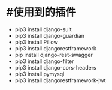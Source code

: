#**使用到的插件**
=====================
* pip3 install django-suit
* pip3 install django-guardian
* pip3 install Pillow
* pip3 install djangorestframework
* pip install django-rest-swagger
* pip3 install django-filter
* pip3 install django-cors-headers
* pip3 install pymysql
* pip3 install djangorestframework-jwt